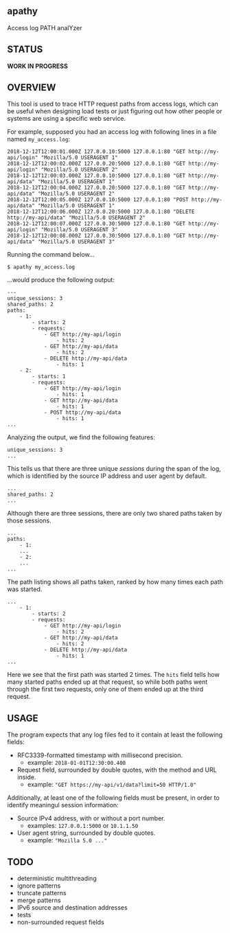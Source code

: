 apathy
------

Access log PATH analYzer

STATUS
------

**WORK IN PROGRESS**

OVERVIEW
--------

This tool is used to trace HTTP request paths from access logs,
which can be useful when designing load tests or just figuring out
how other people or systems are using a specific web service.

For example, supposed you had an access log with following lines
in a file named `my_access.log`:

    2018-12-12T12:00:01.000Z 127.0.0.10:5000 127.0.0.1:80 "GET http://my-api/login" "Mozilla/5.0 USERAGENT 1"
    2018-12-12T12:00:02.000Z 127.0.0.20:5000 127.0.0.1:80 "GET http://my-api/login" "Mozilla/5.0 USERAGENT 2"
    2018-12-12T12:00:03.000Z 127.0.0.10:5000 127.0.0.1:80 "GET http://my-api/data" "Mozilla/5.0 USERAGENT 1"
    2018-12-12T12:00:04.000Z 127.0.0.20:5000 127.0.0.1:80 "GET http://my-api/data" "Mozilla/5.0 USERAGENT 2"
    2018-12-12T12:00:05.000Z 127.0.0.10:5000 127.0.0.1:80 "POST http://my-api/data" "Mozilla/5.0 USERAGENT 1"
    2018-12-12T12:00:06.000Z 127.0.0.20:5000 127.0.0.1:80 "DELETE http://my-api/data" "Mozilla/5.0 USERAGENT 2"
    2018-12-12T12:00:07.000Z 127.0.0.30:5000 127.0.0.1:80 "GET http://my-api/login" "Mozilla/5.0 USERAGENT 3"
    2018-12-12T12:00:08.000Z 127.0.0.30:5000 127.0.0.1:80 "GET http://my-api/data" "Mozilla/5.0 USERAGENT 3"

Running the command below...

    $ apathy my_access.log

...would produce the following output:

    ---
    unique_sessions: 3
    shared_paths: 2
    paths:
        - 1:
            - starts: 2
            - requests:
                - GET http://my-api/login
                    - hits: 2
                - GET http://my-api/data
                    - hits: 2
                - DELETE http://my-api/data
                    - hits: 1
        - 2:
            - starts: 1
            - requests:
                - GET http://my-api/login
                    - hits: 1
                - GET http://my-api/data
                    - hits: 1
                - POST http://my-api/data
                    - hits: 1
    ...

Analyzing the output, we find the following features:

    unique_sessions: 3
    ...

This tells us that there are three unique *sessions* during the span
of the log, which is identified by the source IP address and user agent
by default.

    ...
    shared_paths: 2
    ...

Although there are three sessions, there are only two shared paths
taken by those sessions.

    ...
    paths:
        - 1:
	    ...
        - 2:
	    ...
    ...

The path listing shows all paths taken, ranked by how many times
each path was started.

    ...
        - 1:
            - starts: 2
            - requests:
                - GET http://my-api/login
                    - hits: 2
                - GET http://my-api/data
                    - hits: 2
                - DELETE http://my-api/data
                    - hits: 1
    ...

Here we see that the first path was started 2 times.
The `hits` field tells how many started paths ended up
at that request, so while both paths went through the first
two requests, only one of them ended up at the third request.


USAGE
-----

The program expects that any log files fed to it contain
at least the following fields:

  * RFC3339-formatted timestamp with millisecond precision.
    - example: `2018-01-01T12:30:00.400`
  * Request field, surrounded by double quotes, with the method and URL inside.
    - example: `"GET https://my-api/v1/data?limit=50 HTTP/1.0"`

Additionally, at least one of the following fields must be present,
in order to identify meaningul session information:

  * Source IPv4 address, with or without a port number.
    - examples: `127.0.0.1:5000` or `10.1.1.50`
  * User agent string, surrounded by double quotes.
    - example: `"Mozilla 5.0 ..."`


TODO
----

  * deterministic multithreading
  * ignore patterns
  * truncate patterns
  * merge patterns
  * IPv6 source and destination addresses
  * tests
  * non-surrounded request fields
